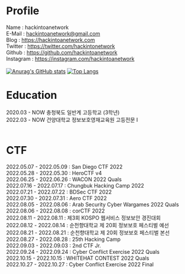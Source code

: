 # Profile

Name : hackintoanetwork<br>
E-Mail : hackintoanetwork@gmail.com<br>
Blog : https://hackintoanetwork.com<br>
Twitter : https://twitter.com/hackintonetwork<br> 
Github : https://github.com/hackintoanetwork<br>
Instagram : https://instagram.com/hackintoanetwork<br>
<br>
[![Anurag's GitHub stats](https://github-readme-stats.vercel.app/api?username=hackintoanetwork)](https://github.com/깃허브아이디/github-readme-stats)
[![Top Langs](https://github-readme-stats.vercel.app/api/top-langs/?username=hackintoanetwork)](https://github.com/깃허브아이디/github-readme-stats) 
<br>
# Education

2020.03 - NOW  충청북도 일반계 고등학교 (3학년)<br>
2022.03 - NOW  건양대학교 정보보호영재교육원 고등전문 I<br>
<br>
 
# CTF

 2022.05.07 - 2022.05.09 : San Diego CTF 2022 <br>
 2022.05.28 - 2022.05.30 : HeroCTF v4 <br>
 2022.06.25 - 2022.06.26 : WACON 2022 Quals<br>
 2022.07.16 - 2022.07.17 : Chungbuk Hacking Camp 2022<br>
 2022.07.21 - 2022.07.22 : BDSec CTF 2022<br>
 2022.07.30 - 2022.07.31 : Aero CTF 2022 <br>
 2022.08.05 - 2022.08.06 : Arab Security Cyber Wargames 2022 Quals<br>
 2022.08.06 - 2022.08.08 : corCTF 2022<br>
 2022.08.11 - 2022.08.11 : 제3회 KOSPO 웹서비스 정보보안 경진대회<br>
 2022.08.12 - 2022.08.14 : 순천향대학교 제 20회 정보보호 페스티벌 예선<br>
 2022.08.21 - 2022.08.21 : 순천향대학교 제 20회 정보보호 페스티벌 본선<br>
 2022.08.27 - 2022.08.28 : 25th Hacking Camp<br>
 2022.09.03 - 2022.09.03 : 2nd CTF Jr. <br>
2022.09.24 - 2022.09.24 : Cyber Conflict Exercise 2022 Quals<br>
2022.10.15 - 2022.10.15 : WHITEHAT CONTEST 2022 Quals<br>
2022.10.27 - 2022.10.27 : Cyber Conflict Exercise 2022 Final
<br>
